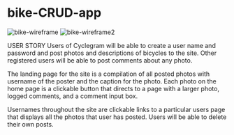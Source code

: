 # bike-CRUD-app



![bike-wireframe](images/bike-wireframe.jpg)
![bike-wireframe2](images/bike-wireframe.jpg)






USER STORY
Users of Cyclegram will be able to create a user name and password
and post photos and descriptions of bicycles to the site.  Other registered 
users will be able to post comments about any photo.

The landing page for the site is a compilation of all posted photos with username
of the poster and the caption for the photo.  Each photo on the home page is a clickable
button that directs to a page with a larger photo, logged comments, and a comment
input box.

Usernames throughout the site are clickable links to a particular users page that 
displays all the photos that user has posted.  Users will be able to delete their own 
posts.
